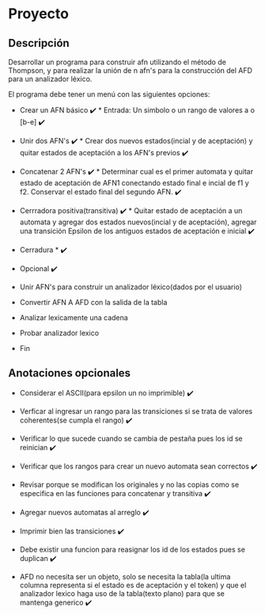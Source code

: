 #   Proyecto

## Descripción 

Desarrollar un programa para construir afn utilizando el método de Thompson, y para realizar la unión de n afn's para la construcción del AFD para un analizador léxico.

El programa debe tener un menú con las siguientes opciones:
-   Crear un AFN básico ✔️
        *   Entrada: Un simbolo o un rango de valores a o [b-e] ✔️

-   Unir dos AFN's ✔️
        *   Crear dos nuevos estados(incial y de aceptación) y quitar estados de aceptación a los AFN's previos ✔️

-   Concatenar 2 AFN's ✔️
        *   Determinar cual es el primer automata y quitar estado de aceptación de AFN1 conectando estado final e incial de f1 y f2. Conservar el estado final del segundo AFN. ✔️

-   Cerrradora positiva(transitiva) ✔️
        *   Quitar estado de aceptación a un automata y agregar dos estados nuevos(incial y de aceptación), agregar una transición Epsilon de los antiguos estados de aceptación e inicial ✔️

-   Cerradura * ✔️

-   Opcional ✔️

-   Unir AFN's para construir un analizador léxico(dados por el usuario)

-   Convertir AFN A AFD con la salida de la tabla

-   Analizar lexicamente una cadena

-   Probar analizador lexico

-   Fin


## Anotaciones opcionales
-   Considerar el ASCII(para epsilon un no imprimible) ✔️

-   Verficar al ingresar un rango para las transiciones si se trata de valores coherentes(se cumpla el rango) ✔️

-	Verificar lo que sucede cuando se cambia de pestaña pues los id se reinician ✔️

-	Verificar que los rangos para crear un nuevo automata sean correctos ✔️

-   Revisar porque se modifican los originales y no las copias como se especifica en las funciones para concatenar y transitiva ✔️

-   Agregar nuevos automatas al arreglo ✔️

-   Imprimir bien las transiciones ✔️

-   Debe existir una funcion para reasignar los id de los estados pues se duplican ✔️

-   AFD no necesita ser un objeto, solo se necesita la tabla(la ultima columna representa si el estado es de aceptación y el token) y que el analizador lexico haga uso de la tabla(texto plano) para que se mantenga generico ✔️
